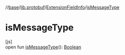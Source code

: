 //[base](../../../index.md)/[lib.protobuf](../index.md)/[ExtensionFieldInfo](index.md)/[isMessageType](is-message-type.md)

# isMessageType

[js]\
open fun [isMessageType](is-message-type.md)(): [Boolean](https://kotlinlang.org/api/latest/jvm/stdlib/kotlin/-boolean/index.html)
